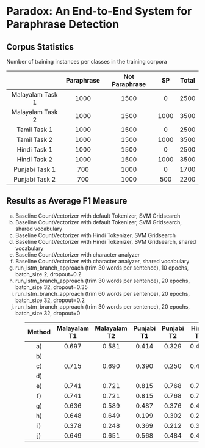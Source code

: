 # Paradox: An End-to-End System for Paraphrase Detection


## Corpus Statistics

Number of training instances per classes in the training corpora

|     | Paraphrase | Not Paraphrase | SP | Total
|:---:|:------:|:------:|:------:|:------:|
| Malayalam Task 1 |  1000 | 1500  | 0 | 2500 |
| Malayalam Task 2 |  1000 | 1500  | 1000 | 3500 |
| Tamil Task 1 |  1000 | 1500  | 0 | 2500 |
| Tamil Task 2 |  1000 | 1500  | 1000 | 3500 |
| Hindi Task 1 |  1000 | 1500  | 0 | 2500 |
| Hindi Task 2 |  1000 | 1500  | 1000 | 3500 |
| Punjabi Task 1 |  700 | 1000  | 0 | 1700 |
| Punjabi Task 2 |  700 | 1000  | 500 | 2200 |


## Results as Average F1 Measure

<ol type="a">
    <li>Baseline CountVectorizer with default Tokenizer, SVM Gridsearch</li>
    <li>Baseline CountVectorizer with default Tokenizer, SVM Gridsearch, shared vocabulary</li>
    <li>Baseline CountVectorizer with Hindi Tokenizer, SVM Gridsearch</li>
    <li>Baseline CountVectorizer with Hindi Tokenizer, SVM Gridsearch, shared vocabulary</li>
    <li>Baseline CountVectorizer with character analyzer</li>
    <li>Baseline CountVectorizer with character analyzer, shared vocabulary</li>
    <li>run_lstm_branch_approach (trim 30 words per sentence), 10 epochs, batch_size 2, dropout=0.2</li>
    <li>run_lstm_branch_approach (trim 30 words per sentence), 20 epochs, batch_size 32, dropout=0.35</li>
    <li>run_lstm_branch_approach (trim 60 words per sentence), 20 epochs, batch_size 32, dropout=0.2</li>
    <li>run_lstm_branch_approach (trim 30 words per sentence), 20 epochs, batch_size 32, dropout=0</li>
<ol>

| Method    | Malayalam T1 | Malayalam T2 | Punjabi T1 | Punjabi T2 | Hindi T1 | Hindi T2 | Tamil T1 | Tamil T2 |
|:---:|:------:|:------:|:------:|:------:|:------:|:------:|:------:|:------:|
| a) |  0.697  |  0.581 | 0.414 | 0.329 | 0.411 | 0.496 | 0.825 | 0.626 |
| b) |         |        |       |       |       |       |       |       |
| c) |  0.715  |  0.690 | 0.390 | 0.250 | 0.417 | 0.440 | 0.845 | 0.613 |
| d) |         |        |       |       |       |       |       |       |
| e) |  0.741  |  0.721 | 0.815 | 0.768 | 0.724 | 0.663 | 0.840 | 0.700 |
| f) |  0.741  |  0.721 | 0.815 | 0.768 | 0.724 | 0.663 | 0.840 | 0.700 |
| g) |  0.636  |  0.589 | 0.487 | 0.376 | 0.480 | 0.484 | 0.805 | 0.604 |
| h) |  0.648  |  0.649 | 0.199 | 0.302 | 0.241 | 0.489 | 0.796 | 0.532 |
| i) |  0.378  |  0.248 | 0.369 | 0.212 | 0.378 | 0.196 | 0.378 | 0.196 |
| j) |  0.649  |  0.651 | 0.568 | 0.484 | 0.448 | 0.575 | 0.806 | 0.612 |

